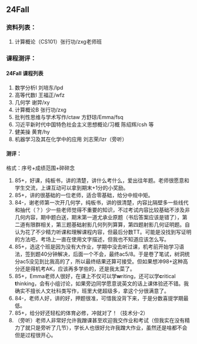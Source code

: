 ## 24Fall

### 资料列表：

1. 计算概论（CS101）张行功/zxg老师班

### 课程测评：
#### 24Fall 课程列表

1. 数学分析I 刘培东/lpd
2. 高等代数I 王福正/wfz
3. 几何学 谢羿/xy
4. 计算概论B 张行功/zxg
5. 批判性思维与学术写作/ctaw 方舒琼/Emma/fsq
6. 习近平新时代中国特色社会主义思想概论/习概 陈绍辉/csh 等
7. 健美操 黄育/hy
8. 机器学习及其在化学中的应用 刘志荣/lzr（旁听）

#### 测评：

格式：序号+成绩范围+碎碎念

1. 85+，好课，纯板书，讲的清楚，讲什么考什么，爱出往年题。老师很愿意和学生交流，上课互动可以拿到期末+1分的小奖励。
2. 85+，讲的很基础的一位老师，适合零基础，给分中规中矩。
3. 84-，谢老师第一次开几何学，纯板书，讲的很清楚，内容比隔壁多一些线代和抽代（？）少一些老师觉得不重要的知识，不过考试内容比较基础不涉及非几何内容，期中题白送，期末第一道尤承业原题（书后答案应该是错了），第二道有限群相关，第三题基础射影几何列列算算，第四题射影几何证明题。自认为花了不少精力听课和理解课程内容，但最后分数TT。可能是没找到写证明的方法吧，考场上一直在使用文字描述，但我也不知道应该怎么写。
4. 85+，选这个班是因为没有大作业，学期中没去听过课，机考前开始学习语法，签到题40分钟解决，后面一个不会，最终ac5/8。于是卷了笔试，树洞统分ac5没见到比我高的了，所以最终结果还算可接受。但如果想冲98+这种高分还是得机考AK，应该再多学些的，还是我太菜了。
5. 85+，Emma老师人很好，在课上不仅可以学**w**riting，还可以学**c**ritical **t**hinking，会有小组讨论，如果旁边同学愿意说英文的话上课体验还不错。我确实不擅长人文社科类写作，班里大佬超级多，拿这个分很满意了。
6. 84-，老师人好，讲的好，押题很准，可惜我没背下来，于是分数喜提学期最低。
7. 85+，给分好还轻松的体育必修，冲就对了！（技术分-2）
8. （旁听）老师人非常好允许我蹭课甚至欢迎我交作业和考试（但我实在没有精力了就只是旁听了几节），学长人也很好允许我蹭大作业，虽然还是啥都不会但是过程很开心。
